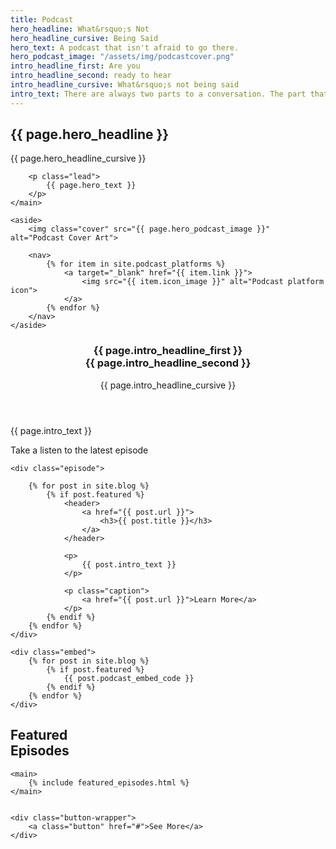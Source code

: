 ```yaml
---
title: Podcast
hero_headline: What&rsquo;s Not
hero_headline_cursive: Being Said
hero_text: A podcast that isn't afraid to go there.
hero_podcast_image: "/assets/img/podcastcover.png"
intro_headline_first: Are you
intro_headline_second: ready to hear
intro_headline_cursive: What&rsquo;s not being said
intro_text: There are always two parts to a conversation. The part that is said, and the part that’s left unsaid. So many of us live in silence and are unable to speak our truth. In order to heal, grow, and create the lives that we desire, we must share how we honestly feel. My name is Lisa Marie Runfola, and as a life coach, author, and Life Ignitor, I’m here to “Flip The Switch and Turn Your Life Back On” weekly on What’s Not Being Said.
---
```


<section class="section hero podcast__hero">
    <main>
        <h1>{{ page.hero_headline }}</h1>
        <div class="cursive">{{ page.hero_headline_cursive }}</div>

        <p class="lead">
            {{ page.hero_text }}
        </p>
    </main>

    <aside>
        <img class="cover" src="{{ page.hero_podcast_image }}" alt="Podcast Cover Art">

        <nav>
            {% for item in site.podcast_platforms %}
                <a target="_blank" href="{{ item.link }}">
                    <img src="{{ item.icon_image }}" alt="Podcast platform icon">
                </a>    
            {% endfor %}
        </nav>
    </aside>
</section>

<section class="section podcast__intro">
    <header>
        <h3>
            {{ page.intro_headline_first }} <br>
            <span class="shift">
                {{ page.intro_headline_second }}
            </span>
        </h3>
        <div class="cursive">
            {{ page.intro_headline_cursive }}
        </div>
    </header>
    <main>
        <p class="lead">
            {{ page.intro_text }}
        </p>
    </main>
</section>

<section class="section podcast__latest">
    <p class="caption">
        Take a listen to the latest episode
    </p>

    <div class="episode">

        {% for post in site.blog %}
            {% if post.featured %}
                <header>
                    <a href="{{ post.url }}">
                        <h3>{{ post.title }}</h3>
                    </a>
                </header>
                
                <p>
                    {{ post.intro_text }}
                </p>

                <p class="caption">
                    <a href="{{ post.url }}">Learn More</a>
                </p>
            {% endif %}
        {% endfor %} 
    </div>

    <div class="embed">
        {% for post in site.blog %}
            {% if post.featured %}
                {{ post.podcast_embed_code }}
            {% endif %}
        {% endfor %}
    </div>
</section>

<section class="section podcast__featured">
    <h1>Featured <br class="hide--mobile">
        <span class="shift">
            Episodes
        </span>
    </h1>

    <main>
        {% include featured_episodes.html %}
    </main>

    
    <div class="button-wrapper">
        <a class="button" href="#">See More</a>
    </div>
</section>
